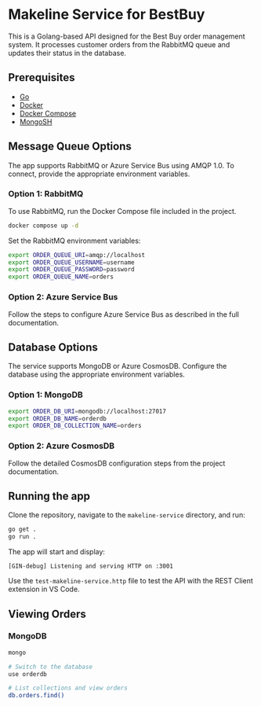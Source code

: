 
# Makeline Service for BestBuy

This is a Golang-based API designed for the Best Buy order management system. It processes customer orders from the RabbitMQ queue and updates their status in the database.

## Prerequisites

- [Go](https://golang.org/doc/install)
- [Docker](https://docs.docker.com/get-docker/)
- [Docker Compose](https://docs.docker.com/compose/install/)
- [MongoSH](https://docs.mongodb.com/mongodb-shell/install/)

## Message Queue Options

The app supports RabbitMQ or Azure Service Bus using AMQP 1.0. To connect, provide the appropriate environment variables.

### Option 1: RabbitMQ

To use RabbitMQ, run the Docker Compose file included in the project.

```bash
docker compose up -d
```

Set the RabbitMQ environment variables:

```bash
export ORDER_QUEUE_URI=amqp://localhost
export ORDER_QUEUE_USERNAME=username
export ORDER_QUEUE_PASSWORD=password
export ORDER_QUEUE_NAME=orders
```

### Option 2: Azure Service Bus

Follow the steps to configure Azure Service Bus as described in the full documentation.

## Database Options

The service supports MongoDB or Azure CosmosDB. Configure the database using the appropriate environment variables.

### Option 1: MongoDB

```bash
export ORDER_DB_URI=mongodb://localhost:27017
export ORDER_DB_NAME=orderdb
export ORDER_DB_COLLECTION_NAME=orders
```

### Option 2: Azure CosmosDB

Follow the detailed CosmosDB configuration steps from the project documentation.

## Running the app

Clone the repository, navigate to the `makeline-service` directory, and run:

```bash
go get .
go run .
```

The app will start and display:

```text
[GIN-debug] Listening and serving HTTP on :3001
```

Use the `test-makeline-service.http` file to test the API with the REST Client extension in VS Code.

## Viewing Orders

### MongoDB

```bash
mongo

# Switch to the database
use orderdb

# List collections and view orders
db.orders.find()
```
